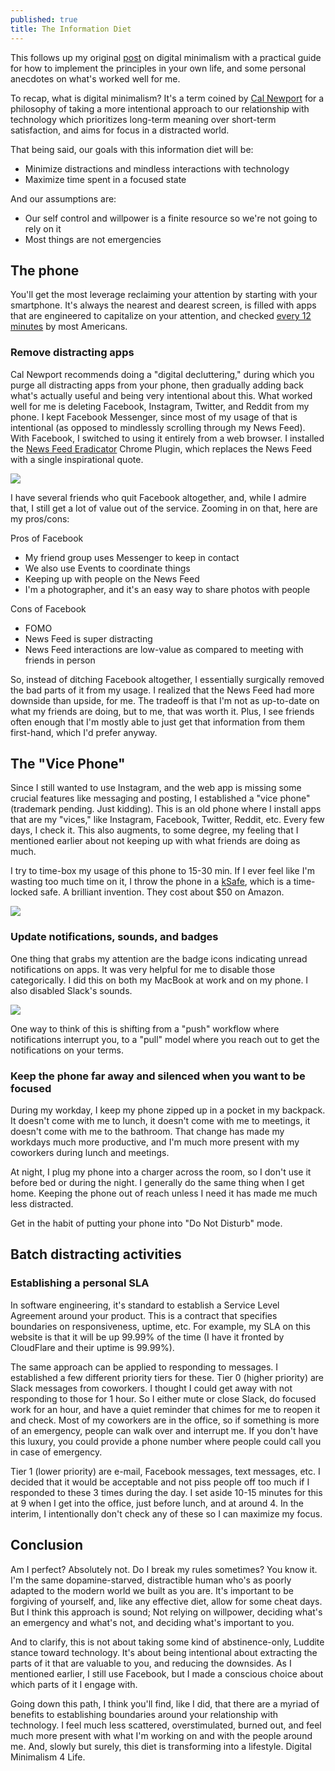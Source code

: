 ```yaml
---
published: true
title: The Information Diet
---
```

This follows up my original [post](https://www.david-merrick.com/2019/06/15/digital-minimalism-review/) on digital minimalism with a practical guide for how to implement the principles in your own life, and some personal anecdotes on what's worked well for me.

To recap, what is digital minimalism? It's a term coined by [Cal Newport](https://www.amazon.com/dp/B07DBRBP7G/ref=dp-kindle-redirect?_encoding=UTF8&btkr=1) for a philosophy of taking a more intentional approach to our relationship with technology which prioritizes long-term meaning over short-term satisfaction, and aims for focus in a distracted world.

That being said, our goals with this information diet will be:
- Minimize distractions and mindless interactions with technology
- Maximize time spent in a focused state

And our assumptions are:
- Our self control and willpower is a finite resource so we're not going to rely on it
- Most things are not emergencies

## The phone

You'll get the most leverage reclaiming your attention by starting with your smartphone. It's always the nearest and dearest screen, is filled with apps that are engineered to capitalize on your attention, and checked [every 12 minutes](https://nypost.com/2017/11/08/americans-check-their-phones-80-times-a-day-study/) by most Americans.

### Remove distracting apps

Cal Newport recommends doing a "digital decluttering," during which you purge all distracting apps from your phone, then gradually adding back what's actually useful and being very intentional about this. What worked well for me is deleting Facebook, Instagram, Twitter, and Reddit from my phone. I kept Facebook Messenger, since most of my usage of that is intentional (as opposed to mindlessly scrolling through my News Feed). With Facebook, I switched to using it entirely from a web browser. I installed the [News Feed Eradicator](https://chrome.google.com/webstore/detail/news-feed-eradicator-for/fjcldmjmjhkklehbacihaiopjklihlgg?hl=en) Chrome Plugin, which replaces the News Feed with a single inspirational quote.

![]({{site.cdn_path}}/2019/10/28/news_feed_eradicator.png)

I have several friends who quit Facebook altogether, and, while I admire that, I still get a lot of value out of the service. Zooming in on that, here are my pros/cons:

Pros of Facebook
- My friend group uses Messenger to keep in contact
- We also use Events to coordinate things
- Keeping up with people on the News Feed
- I'm a photographer, and it's an easy way to share photos with people

Cons of Facebook
- FOMO
- News Feed is super distracting
- News Feed interactions are low-value as compared to meeting with friends in person

So, instead of ditching Facebook altogether, I essentially surgically removed the bad parts of it from my usage. I realized that the News Feed had more downside than upside, for me. The tradeoff is that I'm not as up-to-date on what my friends are doing, but to me, that was worth it. Plus, I see friends often enough that I'm mostly able to just get that information from them first-hand, which I'd prefer anyway.

## The "Vice Phone"

Since I still wanted to use Instagram, and the web app is missing some crucial features like messaging and posting, I established a "vice phone" (trademark pending. Just kidding). This is an old phone where I install apps that are my "vices," like Instagram, Facebook, Twitter, Reddit, etc. Every few days, I check it. This also augments, to some degree, my feeling that I mentioned earlier about not keeping up with what friends are doing as much.

I try to time-box my usage of this phone to 15-30 min. If I ever feel like I'm wasting too much time on it, I throw the phone in a [kSafe](https://www.thekitchensafe.com), which is a time-locked safe. A brilliant invention. They cost about $50 on Amazon.

![]({{site.cdn_path}}/2019/10/28/ksafe.jpg)

### Update notifications, sounds, and badges

One thing that grabs my attention are the badge icons indicating unread notifications on apps. It was very helpful for me to disable those categorically. I did this on both my MacBook at work and on my phone. I also disabled Slack's sounds.

![]({{site.cdn_path}}/2019/10/28/badges.jpg)

One way to think of this is shifting from a "push" workflow where notifications interrupt you, to a "pull" model where you reach out to get the notifications on your terms.

### Keep the phone far away and silenced when you want to be focused

During my workday, I keep my phone zipped up in a pocket in my backpack. It doesn't come with me to lunch, it doesn't come with me to meetings, it doesn't come with me to the bathroom. That change has made my workdays much more productive, and I'm much more present with my coworkers during lunch and meetings.

At night, I plug my phone into a charger across the room, so I don't use it before bed or during the night. I generally do the same thing when I get home. Keeping the phone out of reach unless I need it has made me much less distracted.

Get in the habit of putting your phone into "Do Not Disturb" mode.

## Batch distracting activities

### Establishing a personal SLA

In software engineering, it's standard to establish a Service Level Agreement around your product. This is a contract that specifies boundaries on responsiveness, uptime, etc. For example, my SLA on this website is that it will be up 99.99% of the time (I have it fronted by CloudFlare and their uptime is 99.99%).

The same approach can be applied to responding to messages. I established a few different priority tiers for these. Tier 0 (higher priority) are Slack messages from coworkers. I thought I could get away with not responding to those for 1 hour. So I either mute or close Slack, do focused work for an hour, and have a quiet reminder that chimes for me to reopen it and check. Most of my coworkers are in the office, so if something is more of an emergency, people can walk over and interrupt me. If you don't have this luxury, you could provide a phone number where people could call you in case of emergency.

Tier 1 (lower priority) are e-mail, Facebook messages, text messages, etc. I decided that it would be acceptable and not piss people off too much if I responded to these 3 times during the day. I set aside 10-15 minutes for this at 9 when I get into the office, just before lunch, and at around 4. In the interim, I intentionally don't check any of these so I can maximize my focus.

## Conclusion

Am I perfect? Absolutely not. Do I break my rules sometimes? You know it. I'm the same dopamine-starved, distractible human who's as poorly adapted to the modern world we built as you are. It's important to be forgiving of yourself, and, like any effective diet, allow for some cheat days. But I think this approach is sound; Not relying on willpower, deciding what's an emergency and what's not, and deciding what's important to you. 

And to clarify, this is not about taking some kind of abstinence-only, Luddite stance toward technology. It's about being intentional about extracting the parts of it that are valuable to you, and reducing the downsides. As I mentioned earlier, I still use Facebook, but I made a conscious choice about which parts of it I engage with.

Going down this path, I think you'll find, like I did, that there are a myriad of benefits to establishing boundaries around your relationship with technology. I feel much less scattered, overstimulated, burned out, and feel much more present with what I'm working on and with the people around me. And, slowly but surely, this diet is transforming into a lifestyle. Digital Minimalism 4 Life.